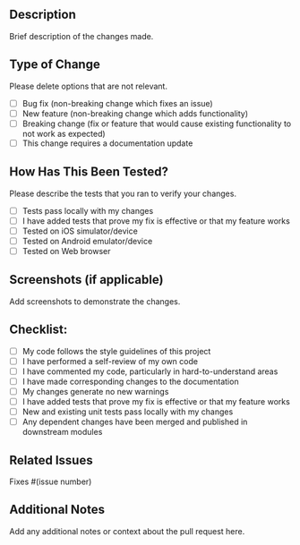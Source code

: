 ## Description

Brief description of the changes made.

## Type of Change

Please delete options that are not relevant.

- [ ] Bug fix (non-breaking change which fixes an issue)
- [ ] New feature (non-breaking change which adds functionality)
- [ ] Breaking change (fix or feature that would cause existing functionality to not work as expected)
- [ ] This change requires a documentation update

## How Has This Been Tested?

Please describe the tests that you ran to verify your changes.

- [ ] Tests pass locally with my changes
- [ ] I have added tests that prove my fix is effective or that my feature works
- [ ] Tested on iOS simulator/device
- [ ] Tested on Android emulator/device
- [ ] Tested on Web browser

## Screenshots (if applicable)

Add screenshots to demonstrate the changes.

## Checklist:

- [ ] My code follows the style guidelines of this project
- [ ] I have performed a self-review of my own code
- [ ] I have commented my code, particularly in hard-to-understand areas
- [ ] I have made corresponding changes to the documentation
- [ ] My changes generate no new warnings
- [ ] I have added tests that prove my fix is effective or that my feature works
- [ ] New and existing unit tests pass locally with my changes
- [ ] Any dependent changes have been merged and published in downstream modules

## Related Issues

Fixes #(issue number)

## Additional Notes

Add any additional notes or context about the pull request here.
